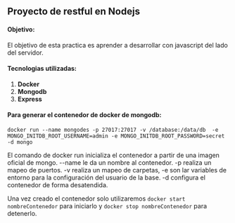 ## Proyecto de restful en Nodejs
#### Objetivo:
El objetivo de esta practica es aprender a desarrollar con javascript del lado del servidor.
#### Tecnologias utilizadas:
1. **Docker**
2. **Mongodb**
3. **Express**

#### Para generar el contenedor de docker de mongodb:
`docker run --name mongodes -p 27017:27017 -v /database:/data/db  -e MONGO_INITDB_ROOT_USERNAME=admin -e MONGO_INITDB_ROOT_PASSWORD=secret  -d mongo`

El comando de docker run inicializa el contenedor a partir de una imagen oficial de mongo. --name le da un nombre al contenedor. -p realiza un mapeo de puertos. -v realiza un mapeo de carpetas, -e son lar variables de entorno para la configuración del usuario de la base. -d configura el contenedor de forma desatendida.

Una vez creado el contenedor solo utilizaremos `docker start nombreContenedor` para iniciarlo y `docker stop nombreContenedor` para detenerlo.
